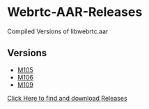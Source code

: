 # Webrtc-AAR-Releases
Compiled Versions of libwebrtc.aar

## Versions

 - [M105](https://github.com/AhmedHumk/Webrtc-AAr-Build-Releases/releases/download/V105/libwebrtc-m105.aar)
 - [M106](https://github.com/AhmedHumk/Webrtc-AAR-Releases/releases/download/M106/libwebrtc-m106.aar)
 - [M109](https://github.com/AhmedHumk/Webrtc-AAR-Releases/releases/download/M109/libwebrtc-m109.aar)

[Click Here to find and download Releases](https://github.com/AhmedHumk/Webrtc-AAR-Releases/releases)
